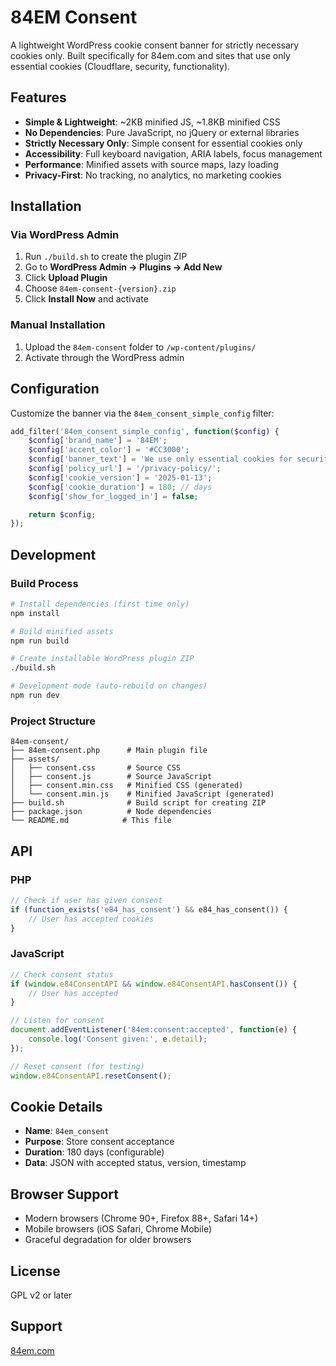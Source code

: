 # 84EM Consent

A lightweight WordPress cookie consent banner for strictly necessary cookies only. Built specifically for 84em.com and sites that use only essential cookies (Cloudflare, security, functionality).

## Features

- **Simple & Lightweight**: ~2KB minified JS, ~1.8KB minified CSS
- **No Dependencies**: Pure JavaScript, no jQuery or external libraries
- **Strictly Necessary Only**: Simple consent for essential cookies only
- **Accessibility**: Full keyboard navigation, ARIA labels, focus management
- **Performance**: Minified assets with source maps, lazy loading
- **Privacy-First**: No tracking, no analytics, no marketing cookies

## Installation

### Via WordPress Admin

1. Run `./build.sh` to create the plugin ZIP
2. Go to **WordPress Admin → Plugins → Add New**
3. Click **Upload Plugin**
4. Choose `84em-consent-{version}.zip`
5. Click **Install Now** and activate

### Manual Installation

1. Upload the `84em-consent` folder to `/wp-content/plugins/`
2. Activate through the WordPress admin

## Configuration

Customize the banner via the `84em_consent_simple_config` filter:

```php
add_filter('84em_consent_simple_config', function($config) {
    $config['brand_name'] = '84EM';
    $config['accent_color'] = '#CC3000';
    $config['banner_text'] = 'We use only essential cookies for security and performance (Cloudflare).';
    $config['policy_url'] = '/privacy-policy/';
    $config['cookie_version'] = '2025-01-13';
    $config['cookie_duration'] = 180; // days
    $config['show_for_logged_in'] = false;

    return $config;
});
```

## Development

### Build Process

```bash
# Install dependencies (first time only)
npm install

# Build minified assets
npm run build

# Create installable WordPress plugin ZIP
./build.sh

# Development mode (auto-rebuild on changes)
npm run dev
```

### Project Structure

```
84em-consent/
├── 84em-consent.php      # Main plugin file
├── assets/
│   ├── consent.css       # Source CSS
│   ├── consent.js        # Source JavaScript
│   ├── consent.min.css   # Minified CSS (generated)
│   └── consent.min.js    # Minified JavaScript (generated)
├── build.sh              # Build script for creating ZIP
├── package.json          # Node dependencies
└── README.md            # This file
```

## API

### PHP

```php
// Check if user has given consent
if (function_exists('e84_has_consent') && e84_has_consent()) {
    // User has accepted cookies
}
```

### JavaScript

```javascript
// Check consent status
if (window.e84ConsentAPI && window.e84ConsentAPI.hasConsent()) {
    // User has accepted
}

// Listen for consent
document.addEventListener('84em:consent:accepted', function(e) {
    console.log('Consent given:', e.detail);
});

// Reset consent (for testing)
window.e84ConsentAPI.resetConsent();
```

## Cookie Details

- **Name**: `84em_consent`
- **Purpose**: Store consent acceptance
- **Duration**: 180 days (configurable)
- **Data**: JSON with accepted status, version, timestamp

## Browser Support

- Modern browsers (Chrome 90+, Firefox 88+, Safari 14+)
- Mobile browsers (iOS Safari, Chrome Mobile)
- Graceful degradation for older browsers

## License

GPL v2 or later

## Support

[84em.com](https://84em.com)